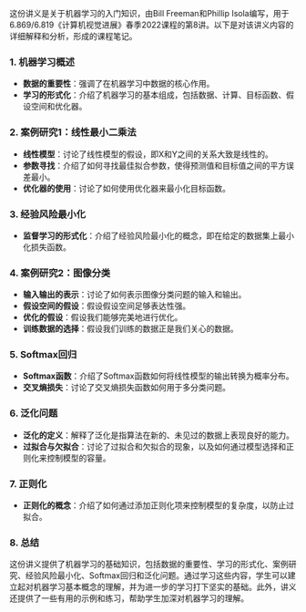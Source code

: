 这份讲义是关于机器学习的入门知识，由Bill Freeman和Phillip Isola编写，用于6.869/6.819《计算机视觉进展》春季2022课程的第8讲。以下是对该讲义内容的详细解释和分析，形成的课程笔记。

### 1. 机器学习概述
- **数据的重要性**：强调了在机器学习中数据的核心作用。
- **学习的形式化**：介绍了机器学习的基本组成，包括数据、计算、目标函数、假设空间和优化器。

### 2. 案例研究1：线性最小二乘法
- **线性模型**：讨论了线性模型的假设，即X和Y之间的关系大致是线性的。
- **参数寻找**：介绍了如何寻找最佳拟合参数，使得预测值和目标值之间的平方误差最小。
- **优化器的使用**：讨论了如何使用优化器来最小化目标函数。

### 3. 经验风险最小化
- **监督学习的形式化**：介绍了经验风险最小化的概念，即在给定的数据集上最小化损失函数。

### 4. 案例研究2：图像分类
- **输入输出的表示**：讨论了如何表示图像分类问题的输入和输出。
- **假设空间的假设**：假设假设空间足够表达性强。
- **优化的假设**：假设我们能够完美地进行优化。
- **训练数据的选择**：假设我们训练的数据正是我们关心的数据。

### 5. Softmax回归
- **Softmax函数**：介绍了Softmax函数如何将线性模型的输出转换为概率分布。
- **交叉熵损失**：讨论了交叉熵损失函数如何用于多分类问题。

### 6. 泛化问题
- **泛化的定义**：解释了泛化是指算法在新的、未见过的数据上表现良好的能力。
- **过拟合与欠拟合**：讨论了过拟合和欠拟合的现象，以及如何通过模型选择和正则化来控制模型的容量。

### 7. 正则化
- **正则化的概念**：介绍了如何通过添加正则化项来控制模型的复杂度，以防止过拟合。

### 8. 总结
这份讲义提供了机器学习的基础知识，包括数据的重要性、学习的形式化、案例研究、经验风险最小化、Softmax回归和泛化问题。通过学习这些内容，学生可以建立起对机器学习基本概念的理解，并为进一步的学习打下坚实的基础。此外，讲义还提供了一些有用的示例和练习，帮助学生加深对机器学习的理解。